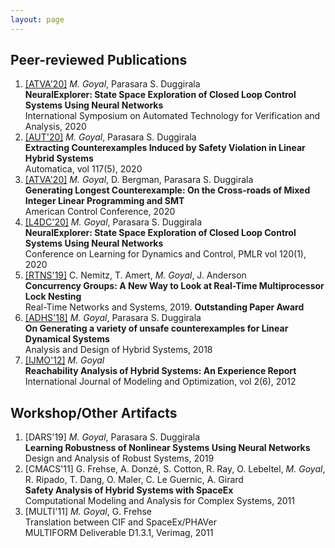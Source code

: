 ```yaml
---
layout: page
---
```


<!--- <h2>ArXiv Manuscripts</h2>
<ol>
<li> Xinlei Chen, Hao Fang, Tsung-Yi Lin, <em>Ramakrishna Vedantam</em>, Saurabh Gupta, Piotr Dollar, C. Lawrence Zitnick<br/>
	 <a href="http://arxiv.org/abs/1504.00325">Microsoft COCO Captions: Data Collection and Evaluation Server</a><br/>
	  [April, 2015]
	</li>
</ol> --->

<h2>Peer-reviewed Publications</h2>
<ol>
	<li><a href="https://link.springer.com/chapter/10.1007/978-3-030-59152-6_4" target="_blank">[ATVA'20]</a> <em>M. Goyal</em>, Parasara S. Duggirala<br/>
		<b>NeuralExplorer: State Space Exploration of Closed Loop Control Systems Using Neural Networks</b><br/>
	International Symposium on Automated Technology for Verification and Analysis, 2020 <br/>
	</li>
	<li><a href="http://www.sciencedirect.com/science/article/pii/S000510982030203X" target="_blank">[AUT'20]</a> <em>M. Goyal</em>, Parasara S. Duggirala<br/>
		<b>Extracting Counterexamples Induced by Safety Violation in Linear Hybrid Systems</b><br/>
	Automatica, vol 117(5), 2020 <br/>
	</li>
	<li><a href="https://ieeexplore.ieee.org/document/9147430" target="_blank">[ATVA'20]</a> <em>M. Goyal</em>, D. Bergman, Parasara S. Duggirala<br/>
		<b>Generating Longest Counterexample: On the Cross-roads of Mixed Integer Linear Programming and SMT</b><br/>
	American Control Conference, 2020 <br/>
	</li>
	<li><a href="http://proceedings.mlr.press/v120/goyal20a.html" target="_blank">[L4DC'20]</a> <em>M. Goyal</em>, Parasara S. Duggirala<br/>
		<b>NeuralExplorer: State Space Exploration of Closed Loop Control Systems Using Neural Networks</b><br/>
	Conference on Learning for Dynamics and Control, PMLR vol 120(1), 2020 <br/>
	</li>
	<li><a href="https://dl.acm.org/doi/10.1145/3356401.3356404" target="_blank">[RTNS'19]</a> C. Nemitz, T. Amert, <em>M. Goyal</em>, J. Anderson<br/>
		<b>Concurrency Groups: A New Way to Look at Real-Time Multiprocessor Lock Nesting</b><br/>
		Real-Time Networks and Systems, 2019. <b>Outstanding Paper Award</b> <br/>
	</li>
	<li><a href="https://www.sciencedirect.com/science/article/pii/S2405896318311376" target="_blank">[ADHS'18]</a> <em>M. Goyal</em>, Parasara S. Duggirala<br/>
		<b>On Generating a variety of unsafe counterexamples for Linear Dynamical Systems</b><br/>
	Analysis and Design of Hybrid Systems, 2018 <br/>
	</li>
	<li><a href="http://www.ijmo.org/show-34-169-1.html" target="_blank">[IJMO'12]</a> <em>M. Goyal</em><br/>
		<b>Reachability Analysis of Hybrid Systems: An Experience Report</b><br/>
	International Journal of Modeling and Optimization, vol 2(6), 2012 <br/>
	</li>
	
</ol>

<h2>Workshop/Other Artifacts</h2>
<ol>
	<li>[DARS'19] <em>M. Goyal</em>, Parasara S. Duggirala<br/>
		<b> Learning Robustness of Nonlinear Systems Using Neural Networks </b><br/>
		Design and Analysis of Robust Systems, 2019 <br/>
	</li>
	<li>[CMACS'11] G. Frehse, A. Donzé, S. Cotton, R. Ray, O. Lebeltel, <em>M. Goyal</em>, R. Ripado, T. Dang,
O. Maler, C. Le Guernic, A. Girard<br/>
		<b> Safety Analysis of Hybrid Systems with SpaceEx </b><br/>
		Computational Modeling and Analysis for Complex Systems, 2011 <br/>
	</li>
	<li>[MULTI'11] <em>M. Goyal</em>, G. Frehse<br/>
		Translation between CIF and SpaceEx/PHAVer</b><br/>
		MULTIFORM Deliverable D1.3.1, Verimag, 2011 <br/>
	</li>
</ol>
<!---<sup>*</sup> Equal Contribution <br/>--->
